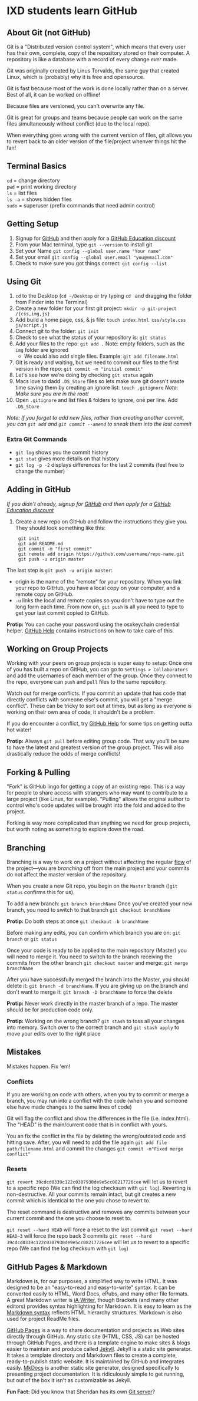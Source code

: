 # IXD students learn GitHub

## About Git (not GitHub)

Git is a "Distributed version control system", which means that every user has their own, complete, copy of the repository stored on their computer. A repository is like a database with a record of every change _ever_ made.

Git was originally created by Linus Torvalds, the same guy that created Linux, which is (probably) why it is free and opensource. 

Git is fast because most of the work is done locally rather than on a server. Best of all, it can be worked on offline! 

Because files are versioned, you can't overwrite any file.

Git is great for groups and teams because people can work on the same files simultaneously without conflict (due to the local repo).

When everything goes wrong with the current version of files, git allows you to revert back to an older version of the file/project whenver things hit the fan!

## Terminal Basics

`cd` = change directory    
`pwd` = print working directory     
`ls` = list files     
`ls -a` = shows hidden files     
`sudo` = superuser (prefix commands that need admin control)

## Getting Setup

1. Signup for [GitHub](https://github.com/join) and then apply for a [GitHub Education discount](https://education.github.com/discount_requests/new)
2. From your Mac terminal, type `git --version` to install git
3. Set your Name `git config --global user.name "Your name"`
4. Set your email `git config --global user.email "you@email.com"`
5. Check to make sure you got things correct: `git config --list`

## Using Git

1. `cd` to the Desktop (`cd ~/Desktop` or try typing `cd ` and dragging the folder from Finder into the Terminal)
2. Create a new folder for your first git project: `mkdir -p git-project /{css,img,js}`
3. Add build a home page, css, & js file: `touch index.html css/style.css js/script.js`
4. Connect git to the folder: `git init`
5. Check to see what the status of your repository is: `git status`
6. Add your files to the repo: `git add .` Note: empty folders, such as the `img` folder are ignored
    - We could also add single files. Example: `git add filename.html`
7. Git is ready and waiting, but we need to commit our files to the first version in the repo: `git commit -m "initial commit"`
8. Let's see how we're doing by checking `git status` again
9. Macs love to dadd `.DS_Store` files so lets make sure git doesn't waste time saving them by creating an ignore list: `touch .gitignore` _Note: Make sure you are in the root!_
10. Open `.gitignore` and list files & folders to ignore, one per line. Add `.DS_Store`

_Note: If you forget to add new files, rather than creating another commit, you can `git add` and `git commit --amend` to sneak them into the last commit_

### Extra Git Commands

- `git log` shows you the commit history
- `git stat` gives more details on that history
- `git log -p -2` displays differences for the last 2 commits (feel free to change the number)

## Adding in GitHub

_If you didn't already, signup for [GitHub](https://github.com/join) and then apply for a [GitHub Education discount](https://education.github.com/discount_requests/new)_

1. Create a new repo on GitHub and follow the instructions they give you. They should look something like this:
    
        git init
        git add README.md
        git commit -m "first commit"
        git remote add origin https://github.com/username/repo-name.git
        git push -u origin master
    
The last step is `git push -u origin master`: 
- origin is the name of the "remote" for your repository. When you link your repo to GitHub, you have a local copy on your computer, and a remote copy on GitHub.
- `-u` links the local and remote copies so you don't have to type out the long form each time. From now on, `git push` is all you need to type to get your last commit copied to GitHub.

**Protip:** You can cache your password using the osxkeychain credential helper. [GitHub Help](https://help.github.com/articles/updating-credentials-from-the-osx-keychain/) contains instructions on how to take care of this.

## Working on Group Projects

Working with your peers on group projects is super easy to setup: Once one of you has built a repo on GitHub, you can go to `Settings > Collaborators` and add the usernames of each member of the group. Once they connect to the repo, everyone can `push` and `pull` files to the same repository.

Watch out for merge conflicts. If you commit an update that has code that directly conflicts with someone else's commit, you will get a "merge conflict". These can be tricky to sort out at times, but as long as everyone is working on their own area of code, it shouldn't be a problem. 

If you do encounter a conflict, try [GitHub Help](https://help.github.com/articles/resolving-a-merge-conflict-using-the-command-line/) for some tips on getting outta hot water!

**Protip:** Always `git pull` before editing group code. That way you'll be sure to have the latest and greatest version of the group project. This will also drastically reduce the odds of merge conflicts!

## Forking & Pulling

"Fork" is GitHub lingo for getting a copy of an existing repo. This is a way for people to share access with strangers who may want to contribute to a large project (like Linux, for example). "Pulling" allows the original author to control who's code updates will be brought into the fold and added to the project. 

Forking is way more complicated than anything we need for group projects, but worth noting as something to explore down the road.

## Branching

Branching is a way to work on a project without affecting the regular [flow](https://guides.github.com/introduction/flow/) of the project—you are _branching_ off from the main project and your commits do not affect the master version of the repository.

When you create a new Git repo, you begin on the `Master` branch ()`git status` confirms this for us).

To add a new branch: `git branch branchName`
Once you've created your new branch, you need to switch to that branch `git checkout branchName`

**Protip:** Do both steps at once `git checkout -b branchName`

Before making any edits, you can confirm which branch you are on: `git branch` or `git status`

Once your code is ready to be applied to the main repository (Master) you will need to merge it. You need to switch to the branch receiving the commits from the other branch `git checkout master` and merge: `git merge branchName`

After you have successfully merged the branch into the Master, you should delete it: `git branch -d branchName`. If you are giving up on the branch and don't want to merge it: `git branch -D branchName` to force the delete

**Protip:** Never work directly in the master branch of a repo. The master should be for production code only.

**Protip:** Working on the wrong branch? `git stash` to toss all your changes into memory. Switch over to the correct branch and `git stash apply` to move your edits over to the right place

## Mistakes

Mistakes happen. Fix 'em!

### Conflicts

If you are working on code with others, when you try to commit or merge a branch, you may run into a conflict with the code (when you and someone else have made changes to the same lines of code)

Git will flag the conflict and show the differences in the file (i.e. index.html). The "HEAD" is the main/current code that is in conflict with yours.

You an fix the conflict in the file by deleting the wrong/outdated code and hitting save. After, you will need to add the file again `git add file path/filename.html` and commit the changes `git commit -m"Fixed merge conflict"`

### Resets

`git revert 39cdcd0339c122c0307930de9e5cc08217726cee` will let us to revert to a specific repo (We can find the log checksum with `git log`). Reverting is non-destructive. All your commits remain intact, but git creates a new commit which is identical to the one you chose to revert to.

The reset command is destructive and removes any commits between your current commit and the one you choose to reset to.

`git reset --hard HEAD` will force a reset to the last commit
`git reset --hard HEAD~3` will force the repo back 3 commits
`git reset --hard 39cdcd0339c122c0307930de9e5cc08217726cee` will let us to revert to a specific repo (We can find the log checksum with `git log`)

## GitHub Pages & Markdown

Markdown is, for our purposes, a simplified way to write HTML. It was designed to be an "easy-to-read and easy-to-write" syntax. It can be converted easily to HTML, Word Docs, ePubs, and many other file formats. A great Markdown writer is [iA Writer](https://ia.net/writer/), though Brackets (and many other editors) provides syntax highlighting for Markdown. It is easy to learn as the [Markdown syntax](https://daringfireball.net/projects/markdown/syntax) reflects HTML hierarchy structures. Markdown is also used for project ReadMe files.

[GitHub Pages](https://pages.github.com/) is a way to share documentation and projects as Web sites directly through GitHub. Any static site (HTML, CSS, JS) can be hosted through GitHub Pages, and there is a template engine to make sites & blogs easier to maintain and produce called [Jekyll](https://jekyllrb.com/). Jekyll is a static site generator. It takes a template directory and Markdown files to create a complete, ready-to-publish static website. It is maintained by GitHub and integrates easily. [MkDocs](http://www.mkdocs.org/) is another static site generator, designed specifically to presenting project documentation. It is ridiculously simple to get running, but out of the box it isn't as customizable as Jekyll.

**Fun Fact:** Did you know that Sheridan has its own [Git server](http://bender.sheridanc.on.ca/)? 

